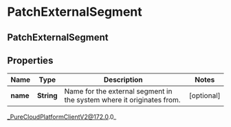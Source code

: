 # PatchExternalSegment

## PatchExternalSegment

## Properties

|Name | Type | Description | Notes|
|------------ | ------------- | ------------- | -------------|
| **name** | **String** | Name for the external segment in the system where it originates from. | [optional] |



_PureCloudPlatformClientV2@172.0.0_
